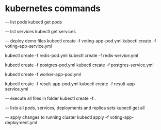 # kubernetes commands 

-- list pods
kubectl get pods

-- list services
kubectl get services

-- deploy demo files
kubectl create -f voting-app-pod.yml
kubectl create -f voting-app-service.yml

kubectl create -f redis-pod.yml
kubectl create -f redis-service.yml

kubectl create -f postgres-pod.yml
kubectl create -f postgres-service.yml

kubectl create -f worker-app-pod.yml

kubectl create -f result-app-pod.yml
kubectl create -f result-app-service.yml


-- execute all files in folder
kubectl create -f .

-- lists all pods, services, deployments and replica sets
kubectl get all

-- apply changes to running cluster
kubectl apply -f voting-app-deployment.yml
